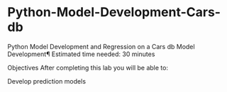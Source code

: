 # Python-Model-Development-Cars-db
Python Model Development and Regression on a Cars db
Model Development¶
Estimated time needed: 30 minutes

Objectives
After completing this lab you will be able to:

Develop prediction models

